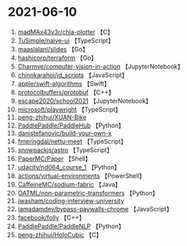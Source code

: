 # 2021-06-10

1. [madMAx43v3r/chia-plotter](https://github.com/madMAx43v3r/chia-plotter) 【C】
2. [TuSimple/naive-ui](https://github.com/TuSimple/naive-ui) 【TypeScript】
3. [maaslalani/slides](https://github.com/maaslalani/slides) 【Go】
4. [hashicorp/terraform](https://github.com/hashicorp/terraform) 【Go】
5. [Charmve/computer-vision-in-action](https://github.com/Charmve/computer-vision-in-action) 【JupyterNotebook】
6. [chinnkarahoi/jd_scripts](https://github.com/chinnkarahoi/jd_scripts) 【JavaScript】
7. [apple/swift-algorithms](https://github.com/apple/swift-algorithms) 【Swift】
8. [protocolbuffers/protobuf](https://github.com/protocolbuffers/protobuf) 【C++】
9. [escape2020/school2021](https://github.com/escape2020/school2021) 【JupyterNotebook】
10. [microsoft/playwright](https://github.com/microsoft/playwright) 【TypeScript】
11. [peng-zhihui/XUAN-Bike](https://github.com/peng-zhihui/XUAN-Bike) 
12. [PaddlePaddle/PaddleHub](https://github.com/PaddlePaddle/PaddleHub) 【Python】
13. [danistefanovic/build-your-own-x](https://github.com/danistefanovic/build-your-own-x) 
14. [fmeringdal/nettu-meet](https://github.com/fmeringdal/nettu-meet) 【TypeScript】
15. [snowpackjs/astro](https://github.com/snowpackjs/astro) 【TypeScript】
16. [PaperMC/Paper](https://github.com/PaperMC/Paper) 【Shell】
17. [udacity/nd064_course_1](https://github.com/udacity/nd064_course_1) 【Python】
18. [actions/virtual-environments](https://github.com/actions/virtual-environments) 【PowerShell】
19. [CaffeineMC/sodium-fabric](https://github.com/CaffeineMC/sodium-fabric) 【Java】
20. [OATML/non-parametric-transformers](https://github.com/OATML/non-parametric-transformers) 【Python】
21. [jwasham/coding-interview-university](https://github.com/jwasham/coding-interview-university) 
22. [iamadamdev/bypass-paywalls-chrome](https://github.com/iamadamdev/bypass-paywalls-chrome) 【JavaScript】
23. [facebook/folly](https://github.com/facebook/folly) 【C++】
24. [PaddlePaddle/PaddleNLP](https://github.com/PaddlePaddle/PaddleNLP) 【Python】
25. [peng-zhihui/HoloCubic](https://github.com/peng-zhihui/HoloCubic) 【C】
